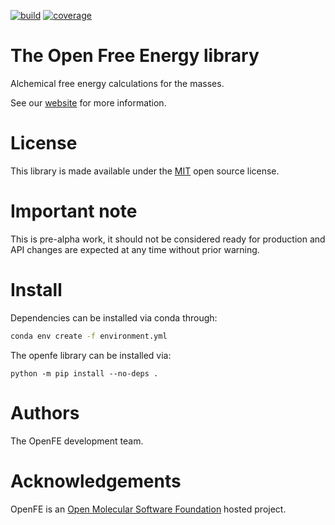 [![build](https://github.com/OpenFreeEnergy/openfe/actions/workflows/ci.yaml/badge.svg)](https://github.com/OpenFreeEnergy/openfe/actions/workflows/ci.yaml)
[![coverage](https://codecov.io/gh/OpenFreeEnergy/openfe/branch/main/graph/badge.svg)](https://codecov.io/gh/OpenFreeEnergy/openfe)

# The Open Free Energy library

Alchemical free energy calculations for the masses.

See our [website](https://openfree.energy/) for more information.

# License

This library is made available under the [MIT](https://opensource.org/licenses/MIT) open source license.

# Important note

This is pre-alpha work, it should not be considered ready for production and API changes are expected at any time without prior warning.

# Install

Dependencies can be installed via conda through:

```bash
conda env create -f environment.yml
```

The openfe library can be installed via:

```
python -m pip install --no-deps .
```

# Authors

The OpenFE development team.

# Acknowledgements

OpenFE is an [Open Molecular Software Foundation](https://omsf.io/) hosted project.
